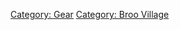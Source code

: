 [Category: Gear](Category:_Gear "wikilink") [Category: Broo
Village](Category:_Broo_Village "wikilink")
